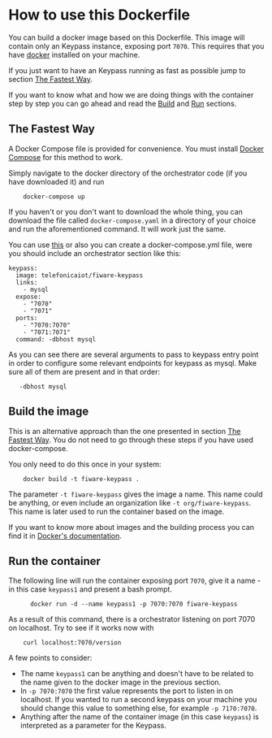 # How to use this Dockerfile

You can build a docker image based on this Dockerfile. This image will contain only an Keypass instance, exposing port `7070`. This requires that you have [docker](https://docs.docker.com/installation/) installed on your machine.

If you just want to have an Keypass running as fast as possible jump to section [The Fastest Way](#the_fastest_way).

If you want to know what and how we are doing things with the container step by step you can go ahead and read the [Build](#build_the_image) and [Run](#run_the_container) sections.

## The Fastest Way

A Docker Compose file is provided for convenience. You must install [Docker Compose](https://docs.docker.com/compose/install/) for this method to work.

Simply navigate to the docker directory of the orchestrator code (if you have downloaded it) and run

        docker-compose up

If you haven't or you don't want to download the whole thing, you can download the file called `docker-compose.yaml` in a directory of your choice and run the aforementioned command. It will work just the same.

You can use [this](https://github.com/telefonicaid/fiware-keypass/blob/master/docker-compose.yml) or also you can create a docker-compose.yml file, were you should include an orchestrator section like this:

```
keypass:
  image: telefonicaiot/fiware-keypass
  links:
    - mysql
  expose:
    - "7070"
    - "7071"
  ports:
    - "7070:7070"
    - "7071:7071"
  command: -dbhost mysql
```

As you can see there are several arguments to pass to keypass entry point in order to configure some relevant endpoints for keypass as mysql. Make sure all of them are present and in that order:
```
   -dbhost mysql
```


## Build the image

This is an alternative approach than the one presented in section [The Fastest Way](#the_fastest_way). You do not need to go through these steps if you have used docker-compose.

You only need to do this once in your system:

        docker build -t fiware-keypass .

The parameter `-t fiware-keypass` gives the image a name. This name could be anything, or even include an organization like `-t org/fiware-keypass`. This name is later used to run the container based on the image.

If you want to know more about images and the building process you can find it in [Docker's documentation](https://docs.docker.com/userguide/dockerimages/).
    
## Run the container

The following line will run the container exposing port `7070`, give it a name -in this case `keypass1` and present a bash prompt.

          docker run -d --name keypass1 -p 7070:7070 fiware-keypass

As a result of this command, there is a orchestrator listening on port 7070 on localhost. Try to see if it works now with

        curl localhost:7070/version

A few points to consider:

* The name `keypass1` can be anything and doesn't have to be related to the name given to the docker image in the previous section.
* In `-p 7070:7070` the first value represents the port to listen in on localhost. If you wanted to run a second keypass on your machine you should change this value to something else, for example `-p 7170:7070`.
* Anything after the name of the container image (in this case `keypass`) is interpreted as a parameter for the Keypass.

